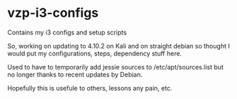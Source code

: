 # vzp-i3-configs
Contains my i3 configs and setup scripts

So, working on updating to 4.10.2 on Kali and on straight debian so thought I would put my 
configurations, steps, dependency stuff here.

Used to have to temporarily add jessie sources to /etc/apt/sources.list but no longer thanks to recent updates by Debian.

Hopefully this is usefule to others, lessons any pain, etc.
